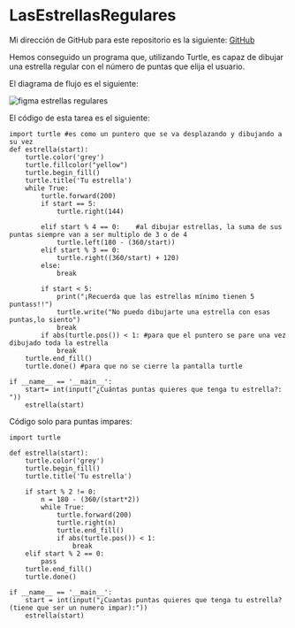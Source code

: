 # LasEstrellasRegulares

Mi dirección de GitHub para este repositorio es la siguiente: [GitHub](https://github.com/joseluis031/LasEstrellasRegulares.git)

Hemos conseguido un programa que, utilizando Turtle, es capaz de dibujar una estrella regular con el número de puntas que elija el usuario.

El diagrama de flujo es el siguiente:

![figma estrellas regulares](https://user-images.githubusercontent.com/91721888/146835899-d4e313f7-6087-4f6e-9eca-34dcfc0f897d.png)

El código de esta tarea es el siguiente:
```
import turtle #es como un puntero que se va desplazando y dibujando a su vez
def estrella(start):
    turtle.color('grey')
    turtle.fillcolor("yellow")
    turtle.begin_fill()
    turtle.title('Tu estrella')
    while True:
        turtle.forward(200)
        if start == 5:
            turtle.right(144)
        
        elif start % 4 == 0:    #al dibujar estrellas, la suma de sus puntas siempre van a ser multiplo de 3 o de 4
            turtle.left(180 - (360/start))
        elif start % 3 == 0:
            turtle.right((360/start) + 120)
        else:
            break
            
        if start < 5:
            print("¡Recuerda que las estrellas mínimo tienen 5 puntass!!")
            turtle.write("No puedo dibujarte una estrella con esas puntas,lo siento")
            break
        if abs(turtle.pos()) < 1: #para que el puntero se pare una vez dibujado toda la estrella
            break
    turtle.end_fill()        
    turtle.done() #para que no se cierre la pantalla turtle

if __name__ == '__main__':
    start= int(input("¿Cuántas puntas quieres que tenga tu estrella?: "))
    estrella(start)
```

Código solo para puntas impares:
```
import turtle

def estrella(start):
    turtle.color('grey')
    turtle.begin_fill()
    turtle.title('Tu estrella')

    if start % 2 != 0:
        n = 180 - (360/(start*2))
        while True:
            turtle.forward(200)
            turtle.right(n)
            turtle.end_fill()
            if abs(turtle.pos()) < 1:
                break
    elif start % 2 == 0:
        pass
    turtle.end_fill()
    turtle.done()
    
if __name__ == '__main__':
    start = int(input("¿Cuantas puntas quieres que tenga tu estrella?(tiene que ser un numero impar):"))
    estrella(start)
```
